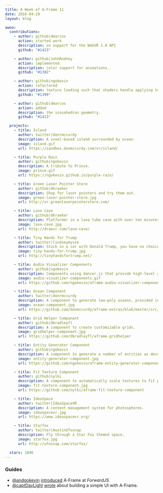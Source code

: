 ```yaml
---
title: A Week of A-Frame 11
date: 2016-04-29
layout: blog

awoa:
  contributions:
    - author: github|dmarcos
      action: started work
      description: on support for the WebVR 1.0 API
      github: "#1423"

    - author: github|JohnRodney
      action: implemented
      description: color support for animations.
      github: "#1302"

    - author: github|ngokevin
      action: refactored
      description: texture loading such that shaders handle applying textures.
      github: "#1399"

    - author: github|dmarcos
      action: added
      description: the icosahedron geometry.
      github: "#1413"

  projects:
    - title: Island
      author: twitter|donrmccurdy
      description: A voxel-based island surrounded by ocean.
      image: island.gif
      url: https://sandbox.donmccurdy.com/vr/island/

    - title: Purple Rain
      author: github|ngokevin
      description: A tribute to Prince.
      image: prince.gif
      url: https://ngokevin.github.io/purple-rain/

    - title: Green Laser Pointer Store
      author: github|dkraeker
      description: Shop for laser pointers and try them out.
      image: green-laser-pointer-store.jpg
      url: http://vr.greenlaserpointerstore.com/

    - title: Lava Cave
      author: github|dkraeker
      description: Platformer in a lava tube cave with over ten minutes of gameplay.
      image: lava-cave.jpg
      url: http://drawvr.com/lava-cave/

    - title: Tiny Hands for Trump
      author: twitter|lindseymysse
      description: Stuck in a car with Donald Trump, you have no choice but to listen to him.
      image: tiny-hands-for-trump.jpg
      url: http://tinyhandsfortrump.net/

    - title: Audio Visualizer Components
      author: github|ngokevin
      description: Components using dancer.js that provide high-level audio data to create audio visualizations.
      image: audio-visualizer-components.gif
      url: https://github.com/ngokevin/aframe-audio-visualizer-components

    - title: Ocean Component
      author: twitter|donrmccurdy
      description: A component to generate low-poly oceans, provided in his aframe-extras library.
      image: ocean-component.jpg
      url: https://github.com/donmccurdy/aframe-extras/blob/master/src/primitives/a-ocean.js

    - title: Grid Helper Component
      author: github|dbradleyfl
      description: A component to create customizable grids.
      image: gridhelper-component.jpg
      url: https://github.com/dbradleyfl/aframe-gridhelper

    - title: Entity Generator Component
      author: github|ngokevin
      description: A component to generate a number of entities as described by mixins.
      image: entity-generator-component.jpg
      url: https://github.com/ngokevin/aframe-entity-generator-component

    - title: Fit Texture Component
      author: github|nylki
      description: A component to automatically scale textures to fit planes.
      image: fit-texture-component.jpg
      url: https://github.com/nylki/aframe-fit-texture-component

    - title: IdeaSpace
      author: twitter|IdeaSpaceVR
      description: A content management system for photospheres.
      image: ideaspacevr.jpg
      url: https://www.ideaspacevr.org/

    - title: Starfox
      author: twitter|AustinUfosnap
      description: Fly through a Star Fox themed space.
      image: starfox.jpg
      url: http://ufosnap.com/starfox/

  stars: 1846
---
```


### Guides

- [@andgokevin](https://twitter.com/andgokevin) [introduced](https://www.youtube.com/watch?v=f2pu-oMspLs) A-Frame at *ForwardJS*.
- [@captDayLight](https://twittter.com/captDayLight) [wrote](https://blog.neondaylight.com/build-a-simple-web-vr-ui-with-a-frame-a17a2d5b484) about building a simple UI with A-Frame.
